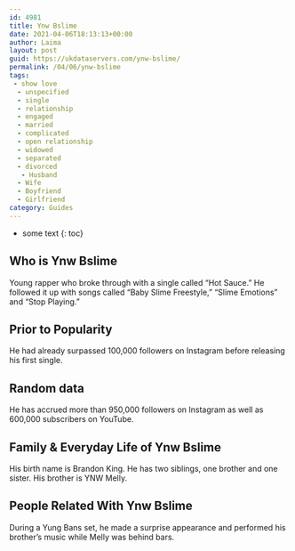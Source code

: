 ```yaml
---
id: 4981
title: Ynw Bslime
date: 2021-04-06T18:13:13+00:00
author: Laima
layout: post
guid: https://ukdataservers.com/ynw-bslime/
permalink: /04/06/ynw-bslime
tags:
 - show love
  - unspecified
  - single
  - relationship
  - engaged
  - married
  - complicated
  - open relationship
  - widowed
  - separated
  - divorced
   - Husband
  - Wife
  - Boyfriend
  - Girlfriend
category: Guides
---
```


* some text
{: toc}


## Who is Ynw Bslime
                  
                  
                  
Young rapper who broke through with a single called &#8220;Hot Sauce.&#8221; He followed it up with songs called &#8220;Baby Slime Freestyle,&#8221; &#8220;Slime Emotions&#8221; and &#8220;Stop Playing.&#8221;
                  
              
            
              
            
                
                
                
## Prior to Popularity
                  
                  
                  
He had already surpassed 100,000 followers on Instagram before releasing his first single. 
                  
              
            
              
            
                
                
                
## Random data
                  
                  
                  
He has accrued more than 950,000 followers on Instagram as well as 600,000 subscribers on YouTube.
                  
              
            
              
            
                
                
                
## Family & Everyday Life of Ynw Bslime
                  
                  
                  
His birth name is Brandon King. He has two siblings, one brother and one sister. His brother is YNW Melly.
                  
              
            
              
            
                
                
                
## People Related With Ynw Bslime
                  
                  
                  
During a Yung Bans set, he made a surprise appearance and performed his brother&#8217;s music while Melly was behind bars.
                  
              
            
              
            
                
              
            
              
              
            
            
              
            
          
          
          